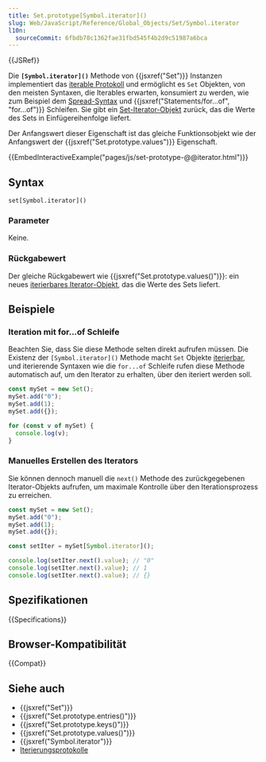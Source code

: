 ```yaml
---
title: Set.prototype[Symbol.iterator]()
slug: Web/JavaScript/Reference/Global_Objects/Set/Symbol.iterator
l10n:
  sourceCommit: 6fbdb78c1362fae31fbd545f4b2d9c51987a6bca
---
```


{{JSRef}}

Die **`[Symbol.iterator]()`** Methode von {{jsxref("Set")}} Instanzen implementiert das [iterable Protokoll](/de/docs/Web/JavaScript/Reference/Iteration_protocols) und ermöglicht es `Set` Objekten, von den meisten Syntaxen, die Iterables erwarten, konsumiert zu werden, wie zum Beispiel dem [Spread-Syntax](/de/docs/Web/JavaScript/Reference/Operators/Spread_syntax) und {{jsxref("Statements/for...of", "for...of")}} Schleifen. Sie gibt ein [Set-Iterator-Objekt](/de/docs/Web/JavaScript/Reference/Global_Objects/Iterator) zurück, das die Werte des Sets in Einfügereihenfolge liefert.

Der Anfangswert dieser Eigenschaft ist das gleiche Funktionsobjekt wie der Anfangswert der {{jsxref("Set.prototype.values")}} Eigenschaft.

{{EmbedInteractiveExample("pages/js/set-prototype-@@iterator.html")}}

## Syntax

```js-nolint
set[Symbol.iterator]()
```

### Parameter

Keine.

### Rückgabewert

Der gleiche Rückgabewert wie {{jsxref("Set.prototype.values()")}}: ein neues [iterierbares Iterator-Objekt](/de/docs/Web/JavaScript/Reference/Global_Objects/Iterator), das die Werte des Sets liefert.

## Beispiele

### Iteration mit for...of Schleife

Beachten Sie, dass Sie diese Methode selten direkt aufrufen müssen. Die Existenz der `[Symbol.iterator]()` Methode macht `Set` Objekte [iterierbar](/de/docs/Web/JavaScript/Reference/Iteration_protocols#the_iterable_protocol), und iterierende Syntaxen wie die `for...of` Schleife rufen diese Methode automatisch auf, um den Iterator zu erhalten, über den iteriert werden soll.

```js
const mySet = new Set();
mySet.add("0");
mySet.add(1);
mySet.add({});

for (const v of mySet) {
  console.log(v);
}
```

### Manuelles Erstellen des Iterators

Sie können dennoch manuell die `next()` Methode des zurückgegebenen Iterator-Objekts aufrufen, um maximale Kontrolle über den Iterationsprozess zu erreichen.

```js
const mySet = new Set();
mySet.add("0");
mySet.add(1);
mySet.add({});

const setIter = mySet[Symbol.iterator]();

console.log(setIter.next().value); // "0"
console.log(setIter.next().value); // 1
console.log(setIter.next().value); // {}
```

## Spezifikationen

{{Specifications}}

## Browser-Kompatibilität

{{Compat}}

## Siehe auch

- {{jsxref("Set")}}
- {{jsxref("Set.prototype.entries()")}}
- {{jsxref("Set.prototype.keys()")}}
- {{jsxref("Set.prototype.values()")}}
- {{jsxref("Symbol.iterator")}}
- [Iterierungsprotokolle](/de/docs/Web/JavaScript/Reference/Iteration_protocols)
